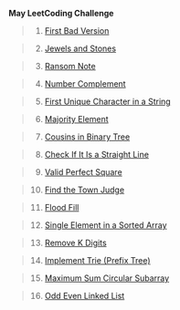 **May LeetCoding Challenge**
>1. [First Bad Version](./Day_1_First_Bad_Version)

>2. [Jewels and Stones](./Day_2_Jewels_and_Stones)

>3. [Ransom Note](./Day_3_Ransom_Note)

>4. [Number Complement](./Day_4_Number_Complement)

>5. [First Unique Character in a String](./Day_5_First_Unique_Character_in_a_String)

>6. [Majority Element](./Day_6_Majority_Element)

>7. [Cousins in Binary Tree](./Day_7_Cousins_in_Binary_Tree)

>8. [Check If It Is a Straight Line](./Day_8_Check_If_It_Is_a_Straight_Line)

>9. [Valid Perfect Square](./Day_9_Valid_Perfect_Square)

>10. [Find the Town Judge](./Day_10_Find_the_Town_Judge)

>11. [Flood Fill](./Day_11_Flood_Fill)

>12. [Single Element in a Sorted Array](./Day_12_Single_Element_in_a_Sorted_Array)

>13. [Remove K Digits](./Day_13_Remove_K_Digits)

>14. [Implement Trie (Prefix Tree)](./Day_14_Implement_Trie_(Prefix_Tree))

>15. [Maximum Sum Circular Subarray](./Day_15_Maximum_Sum_Circular_Subarray)

>16. [Odd Even Linked List](./Day_16_Odd_Even_Linked_List)

